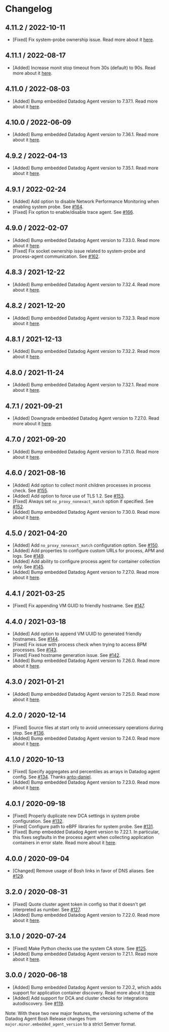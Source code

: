 # Changelog

## 4.11.2 / 2022-10-11

* [Fixed] Fix system-probe ownership issue. Read more about it [here](https://github.com/DataDog/datadog-agent-boshrelease/pull/176).

## 4.11.1 / 2022-08-17

* [Added] Increase monit stop timeout from 30s (default) to 90s. Read more about it [here](https://github.com/DataDog/datadog-agent-boshrelease/pull/174).

## 4.11.0 / 2022-08-03

* [Added] Bump embedded Datadog Agent version to 7.37.1. Read more about it [here](https://github.com/DataDog/datadog-agent/blob/main/CHANGELOG.rst#7371--6371).

## 4.10.0 / 2022-06-09

* [Added] Bump embedded Datadog Agent version to 7.36.1. Read more about it [here](https://github.com/DataDog/datadog-agent/blob/main/CHANGELOG.rst#7361--6361).

## 4.9.2 / 2022-04-13

* [Added] Bump embedded Datadog Agent version to 7.35.1. Read more about it [here](https://github.com/DataDog/datadog-agent/blob/main/CHANGELOG.rst#7351--6351).

## 4.9.1 / 2022-02-24

* [Added] Add option to disable Network Performance Monitoring when enabling system probe. See [#164](https://github.com/DataDog/datadog-agent-boshrelease/pull/164).
* [Fixed] Fix option to enable/disable trace agent. See [#166](https://github.com/DataDog/datadog-agent-boshrelease/pull/166).

## 4.9.0 / 2022-02-07

* [Added] Bump embedded Datadog Agent version to 7.33.0. Read more about it [here](https://github.com/DataDog/datadog-agent/blob/main/CHANGELOG.rst#7330--6330).
* [Fixed] Fix socket ownership issue related to system-probe and process-agent communication. See [#162](https://github.com/DataDog/datadog-agent-boshrelease/pull/162).

## 4.8.3 / 2021-12-22

* [Added] Bump embedded Datadog Agent version to 7.32.4. Read more about it [here](https://github.com/DataDog/datadog-agent/blob/main/CHANGELOG.rst#7324--6324).

## 4.8.2 / 2021-12-20

* [Added] Bump embedded Datadog Agent version to 7.32.3. Read more about it [here](https://github.com/DataDog/datadog-agent/blob/main/CHANGELOG.rst#7323--6323).

## 4.8.1 / 2021-12-13

* [Added] Bump embedded Datadog Agent version to 7.32.2. Read more about it [here](https://github.com/DataDog/datadog-agent/blob/main/CHANGELOG.rst#7322--6322).

## 4.8.0 / 2021-11-24

* [Added] Bump embedded Datadog Agent version to 7.32.1. Read more about it [here](https://github.com/DataDog/datadog-agent/blob/main/CHANGELOG.rst#7321--6321).

## 4.7.1 / 2021-09-21

* [Added] Downgrade embedded Datadog Agent version to 7.27.0. Read more about it [here](https://github.com/DataDog/datadog-agent/blob/master/CHANGELOG.rst#7270--6270).

## 4.7.0 / 2021-09-20

* [Added] Bump embedded Datadog Agent version to 7.31.0. Read more about it [here](https://github.com/DataDog/datadog-agent/blob/main/CHANGELOG.rst#7310--6310).

## 4.6.0 / 2021-08-16

* [Added] Add option to collect monit children processes in process check. See [#155](https://github.com/DataDog/datadog-agent-boshrelease/pull/155).
* [Added] Add option to force use of TLS 1.2. See [#153](https://github.com/DataDog/datadog-agent-boshrelease/pull/153).
* [Fixed] Always set `no_proxy_nonexact_match` option if specified. See [#152](https://github.com/DataDog/datadog-agent-boshrelease/pull/152).
* [Added] Bump embedded Datadog Agent version to 7.30.0. Read more about it [here](https://github.com/DataDog/datadog-agent/blob/master/CHANGELOG.rst#7300--6300).

## 4.5.0 / 2021-04-20

* [Added] Add `no_proxy_nonexact_match` configuration option. See [#150](https://github.com/DataDog/datadog-agent-boshrelease/pull/150).
* [Added] Add properties to configure custom URLs for process, APM and logs. See [#149](https://github.com/DataDog/datadog-agent-boshrelease/pull/149).
* [Added] Add ability to configure process agent for container collection only. See [#145](https://github.com/DataDog/datadog-agent-boshrelease/pull/145).
* [Added] Bump embedded Datadog Agent version to 7.27.0. Read more about it [here](https://github.com/DataDog/datadog-agent/blob/master/CHANGELOG.rst#7270--6270).

## 4.4.1 / 2021-03-25

* [Fixed] Fix appending VM GUID to friendly hostname. See [#147](https://github.com/DataDog/datadog-agent-boshrelease/pull/147).

## 4.4.0 / 2021-03-18

* [Added] Add option to append VM UUID to generated friendly hostnames. See [#144](https://github.com/DataDog/datadog-agent-boshrelease/pull/144).
* [Fixed] Fix issue with process check when trying to access BPM processes. See [#143](https://github.com/DataDog/datadog-agent-boshrelease/pull/143).
* [Fixed] Fixed hostname generation issue. See [#142](https://github.com/DataDog/datadog-agent-boshrelease/pull/142).
* [Added] Bump embedded Datadog Agent version to 7.26.0. Read more about it [here](https://github.com/DataDog/datadog-agent/blob/master/CHANGELOG.rst#7260--6260).

## 4.3.0 / 2021-01-21

* [Added] Bump embedded Datadog Agent version to 7.25.0. Read more about it [here](https://github.com/DataDog/datadog-agent/blob/master/CHANGELOG.rst#7250--6250).

## 4.2.0 / 2020-12-14

* [Fixed] Source files at start only to avoid unnecessary operations during stop. See [#136](https://github.com/DataDog/datadog-agent-boshrelease/pull/136).
* [Added] Bump embedded Datadog Agent version to 7.24.0. Read more about it [here](https://github.com/DataDog/datadog-agent/blob/master/CHANGELOG.rst#7240--6240).

## 4.1.0 / 2020-10-13

* [Fixed] Specify aggregates and percentiles as arrays in Datadog agent config. See [#134](https://github.com/DataDog/datadog-agent-boshrelease/pull/134). Thanks [anto-daniel](https://github.com/anto-daniel).
* [Added] Bump embedded Datadog Agent version to 7.23.0. Read more about it [here](https://github.com/DataDog/datadog-agent/blob/master/CHANGELOG.rst#7230--6230).

## 4.0.1 / 2020-09-18

* [Fixed] Properly duplicate new DCA settings in system probe configuration. See [#132](https://github.com/DataDog/datadog-agent-boshrelease/pull/132).
* [Fixed] Configure path to eBPF libraries for system probe. See [#131](https://github.com/DataDog/datadog-agent-boshrelease/pull/131).
* [Fixed] Bump embedded Datadog Agent version to 7.22.1. In particular, this fixes segfaults in the process agent when collecting application containers in error state. Read more about it [here](https://github.com/DataDog/datadog-agent/blob/7.22.x/CHANGELOG.rst#7221--6221).

## 4.0.0 / 2020-09-04

* [Changed] Remove usage of Bosh links in favor of DNS aliases. See [#129](https://github.com/DataDog/datadog-agent-boshrelease/pull/129).

## 3.2.0 / 2020-08-31

* [Fixed] Quote cluster agent token in config so that it doesn't get interpreted as number. See [#127](https://github.com/DataDog/datadog-agent-boshrelease/pull/127).
* [Added] Bump embedded Datadog Agent version to 7.22.0. Read more about it [here](https://github.com/DataDog/datadog-agent/blob/master/CHANGELOG.rst#7220--6220).

## 3.1.0 / 2020-07-24

* [Fixed] Make Python checks use the system CA store. See [#125](https://github.com/DataDog/datadog-agent-boshrelease/pull/125).
* [Added] Bump embedded Datadog Agent version to 7.21.1. Read more about it [here](https://github.com/DataDog/datadog-agent/blob/master/CHANGELOG.rst#7211).

## 3.0.0 / 2020-06-18

* [Added] Bump embedded Datadog Agent version to 7.20.2, which adds support for application container discovery. Read more about it [here](https://github.com/DataDog/datadog-agent/blob/master/CHANGELOG.rst#7202)
* [Added] Add support for DCA and cluster checks for integrations autodiscovery. See [#119](https://github.com/DataDog/datadog-agent-boshrelease/pull/119).

Note: With these two new major features, the versioning scheme of the Datadog Agent Bosh Release changes from `major.minor.embedded_agent_version` to a strict Semver format.
